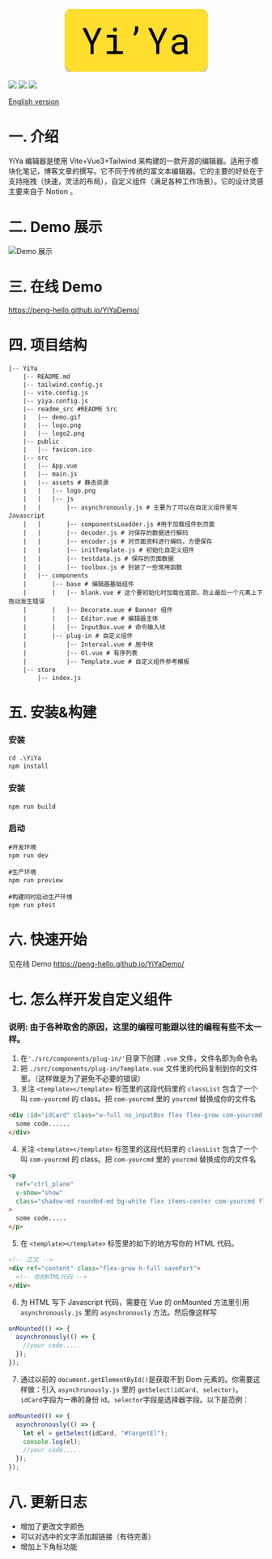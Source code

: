 <p align="center">
<a href="https://peng-hello.github.io/YiYaDemo/">
<img src="./readme_src/logo2.png">
</a>
<p>
<img src="https://img.shields.io/badge/build-passing-brightgreen">
<img src="https://img.shields.io/github/license/Peng-Hello/YiYa-Editor">
<img src="https://img.shields.io/badge/version-v1.1-blue">
</p>
</p>

[English version](./readme_src/en.md)

# 一. 介绍

YiYa 编辑器是使用 Vite+Vue3+Tailwind 来构建的一款开源的编辑器。适用于模块化笔记，博客文章的撰写。它不同于传统的富文本编辑器。它的主要的好处在于支持拖拽（快速，灵活的布局），自定义组件（满足各种工作场景）。它的设计灵感主要来自于 Notion 。

# 二. Demo 展示

![Demo 展示](./readme_src/demo.gif)

# 三. 在线 Demo

https://peng-hello.github.io/YiYaDemo/

# 四. 项目结构

```shell
|-- YiYa
    |-- README.md
    |-- tailwind.config.js
    |-- vite.config.js
    |-- yiya.config.js
    |-- readme_src #README Src
    |   |-- demo.gif
    |   |-- logo.png
    |   |-- logo2.png
    |-- public
    |   |-- favicon.ico
    |-- src
    |   |-- App.vue
    |   |-- main.js
    |   |-- assets # 静态资源
    |   |   |-- logo.png
    |   |   |-- js
    |   |       |-- asynchronously.js # 主要为了可以在自定义组件里写Javascript
    |   |       |-- componentsLoadder.js #用于加载组件到页面
    |   |       |-- decoder.js # 对保存的数据进行解码
    |   |       |-- encoder.js # 对页面资料进行编码，方便保存
    |   |       |-- initTemplate.js # 初始化自定义组件
    |   |       |-- testdata.js # 保存的页面数据
    |   |       |-- toolbox.js # 封装了一些常用函数
    |   |-- components
    |       |-- base # 编辑器基础组件
    |       |   |-- blank.vue # 这个要初始化时加载在底部，防止最后一个元素上下拖动发生错误
    |       |   |-- Decorate.vue # Banner 组件
    |       |   |-- Editor.vue # 编辑器主体
    |       |   |-- InputBox.vue # 命令输入块
    |       |-- plug-in # 自定义组件
    |           |-- Interval.vue # 居中块
    |           |-- Ol.vue # 有序列表
    |           |-- Template.vue # 自定义组件参考模板
    |-- store
        |-- index.js
```

# 五. 安装&构建

### 安装

```shell
cd .\YiYa
npm install
```

### 安装

```shell
npm run build
```

### 启动

```shell
#开发环境
npm run dev

#生产环境
npm run preview

#构建同时启动生产环境
npm run ptest
```

# 六. 快速开始

见在线 Demo https://peng-hello.github.io/YiYaDemo/

# 七. 怎么样开发自定义组件

### 说明: 由于各种取舍的原因，这里的编程可能跟以往的编程有些不太一样。

1. 在`'./src/components/plug-in/'`目录下创建 `.vue` 文件，文件名即为命令名
2. 把 `./src/components/plug-in/Template.vue` 文件里的代码复制到你的文件里。（这样做是为了避免不必要的错误）
3. 关注 `<template></template>` 标签里的这段代码里的 `classList` 包含了一个叫 `com-yourcmd` 的 class。把 `com-yourcmd` 里的 `yourcmd` 替换成你的文件名

```html
<div :id="idCard" class="w-full no_inputBox flex flex-grow com-yourcmd drag">
  some code......
</div>
```

4. 关注 `<template></template>` 标签里的这段代码里的 `classList` 包含了一个叫 `com-yourcmd` 的 class。把 `com-yourcmd` 里的 `yourcmd` 替换成你的文件名

```html
<p
  ref="ctrl_plane"
  v-show="show"
  class="shadow-md rounded-md bg-white flex items-center com-yourcmd flex-grow-0 space-x-1 w-16 justify-center mr-6"
>
  some code.....
</p>
```

5. 在 `<template></template>` 标签里的如下的地方写你的 HTML 代码。

```html
<!-- 正文 -->
<div ref="content" class="flex-grow h-full savePart">
  <!-- 你的HTML代码 -->
</div>
```

6. 为 HTML 写下 Javascript 代码，需要在 Vue 的 onMounted 方法里引用 `asynchronously.js` 里的 `asynchronously` 方法。然后像这样写

```js
onMounted(() => {
  asynchronously(() => {
    //your code.....
  });
});
```

7. 通过以前的 `document.getElementById()`是获取不到 Dom 元素的。你需要这样做：引入 `asynchronously.js` 里的 `getSelect(idCard, selector)`。`idCard`字段为一串的身份 id。`selector`字段是选择器字段。以下是范例：

```js
onMounted(() => {
  asynchronously(() => {
    let el = getSelect(idCard, "#targetEl");
    console.log(el);
    //your code.....
  });
});
```

# 八. 更新日志

- 增加了更改文字颜色
- 可以对选中的文字添加超链接（有待完善）
- 增加上下角标功能
